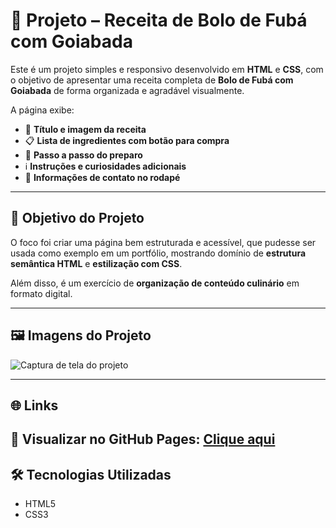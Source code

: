 # 🍰 Projeto – Receita de Bolo de Fubá com Goiabada

Este é um projeto simples e responsivo desenvolvido em **HTML** e **CSS**, com o objetivo de apresentar uma receita completa de **Bolo de Fubá com Goiabada** de forma organizada e agradável visualmente.  

A página exibe:  
- 📌 **Título e imagem da receita**  
- 📋 **Lista de ingredientes com botão para compra**  
- 🥣 **Passo a passo do preparo**  
- ℹ️ **Instruções e curiosidades adicionais**  
- 📩 **Informações de contato no rodapé**

---

## 🎯 Objetivo do Projeto
O foco foi criar uma página bem estruturada e acessível, que pudesse ser usada como exemplo em um portfólio, mostrando domínio de **estrutura semântica HTML** e **estilização com CSS**.  

Além disso, é um exercício de **organização de conteúdo culinário** em formato digital.

---

## 🖼️ Imagens do Projeto

![Captura de tela do projeto]('./images/pagina_de_receitas')

---

## 🌐 Links
🔗 **Visualizar no GitHub Pages:** [Clique aqui](https://thamiressarges.github.io/pagina-de-receita)  
---

## 🛠️ Tecnologias Utilizadas
- HTML5  
- CSS3  
